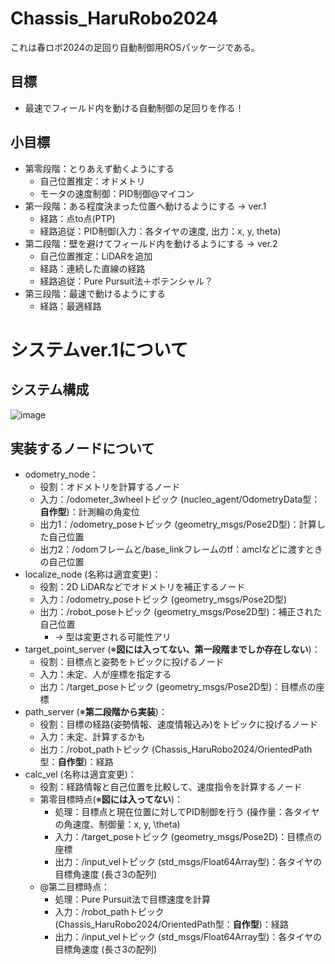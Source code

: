 # Chassis_HaruRobo2024
これは春ロボ2024の足回り自動制御用ROSパッケージである。
## 目標
- 最速でフィールド内を動ける自動制御の足回りを作る！
## 小目標
- 第零段階：とりあえず動くようにする
  - 自己位置推定：オドメトリ
  - モータの速度制御：PID制御@マイコン
- 第一段階：ある程度決まった位置へ動けるようにする -> ver.1
  - 経路：点to点(PTP)
  - 経路追従：PID制御(入力：各タイヤの速度, 出力：x, y, theta)
- 第二段階：壁を避けてフィールド内を動けるようにする -> ver.2
  - 自己位置推定：LiDARを追加
  - 経路：連続した直線の経路
  - 経路追従：Pure Pursuit法＋ポテンシャル？
- 第三段階：最速で動けるようにする
  - 経路：最適経路

# システムver.1について
## システム構成
![image](https://github.com/NeyagawaRobocons/Chassis_HaruRobo2024/assets/143268535/db7f6a11-8333-433c-acfd-ce95a6fa8441)

## 実装するノードについて
- odometry_node：
  - 役割：オドメトリを計算するノード
  - 入力：/odometer_3wheelトピック (nucleo_agent/OdometryData型：**自作型**)：計測輪の角変位
  - 出力1：/odometry_poseトピック (geometry_msgs/Pose2D型)：計算した自己位置
  - 出力2：/odomフレームと/base_linkフレームのtf：amclなどに渡すときの自己位置
- localize_node (名称は適宜変更)：
  - 役割：2D LiDARなどでオドメトリを補正するノード
  - 入力：/odometry_poseトピック  (geometry_msgs/Pose2D型)
  - 出力：/robot_poseトピック (geometry_msgs/Pose2D型)：補正された自己位置
    -  -> 型は変更される可能性アリ
- target_point_server (※**図には入ってない、第一段階までしか存在しない**)：
  - 役割：目標点と姿勢をトピックに投げるノード
  - 入力：未定、人が座標を指定する
  - 出力：/target_poseトピック (geometry_msgs/Pose2D型)：目標点の座標
- path_server (※**第二段階から実装**)：
  - 役割：目標の経路(姿勢情報、速度情報込み)をトピックに投げるノード
  - 入力：未定、計算するかも
  - 出力：/robot_pathトピック (Chassis_HaruRobo2024/OrientedPath型：**自作型**)：経路
- calc_vel (名称は適宜変更)：
  - 役割：経路情報と自己位置を比較して、速度指令を計算するノード
  - 第零目標時点(※**図には入ってない**)：
    - 処理：目標点と現在位置に対してPID制御を行う (操作量：各タイヤの角速度、制御量：x, y, \theta)
    - 入力：/target_poseトピック (geometry_msgs/Pose2D)：目標点の座標
    - 出力：/input_velトピック (std_msgs/Float64Array型)：各タイヤの目標角速度 (長さ3の配列)
  - @第二目標時点：
    - 処理：Pure Pursuit法で目標速度を計算
    - 入力：/robot_pathトピック (Chassis_HaruRobo2024/OrientedPath型：**自作型**)：経路
    - 出力：/input_velトピック (std_msgs/Float64Array型)：各タイヤの目標角速度 (長さ3の配列)
